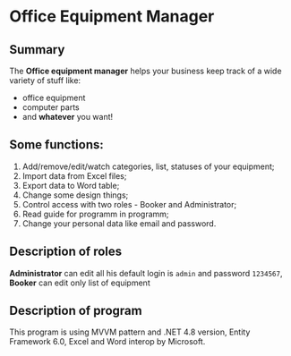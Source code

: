 # Office Equipment Manager
## Summary
The **Office equipment manager** helps your business keep track of a wide variety of stuff like:
- office equipment
- computer parts
- and **whatever** you want!
## Some functions:
1. Add/remove/edit/watch categories, list, statuses of your equipment;
2. Import data from Excel files;
3. Export data to Word table;
4. Change some design things;
5. Control access with two roles - Booker and Administrator;
6. Read guide for programm in programm;
7. Change your personal data like email and password.
## Description of roles
**Administrator** can edit all his default login is `admin` and password `1234567`, **Booker** can edit only list of equipment
## Description of program
This program is using MVVM pattern and .NET 4.8 version, Entity Framework 6.0, Excel and Word interop by Microsoft.

